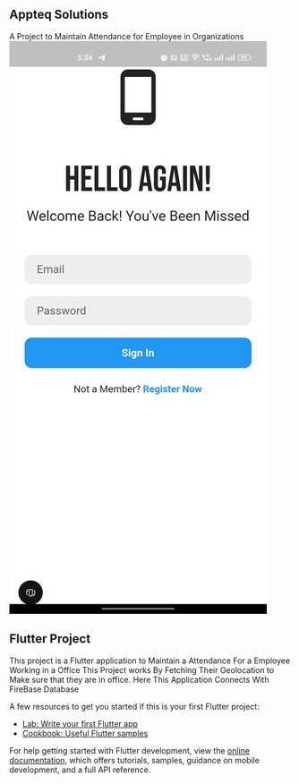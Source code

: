 ## Appteq Solutions

A Project to Maintain Attendance for Employee in Organizations
![alt text](https://github.com/Barathkrishna14/AppTeq-Solutions/blob/master/Login.jpg)

## Flutter Project

This project is a Flutter application to Maintain a Attendance For a Employee Working in a Office 
This Project works By Fetching Their Geolocation to Make sure that they are in office.
Here This Application Connects With FireBase Database

A few resources to get you started if this is your first Flutter project:

- [Lab: Write your first Flutter app](https://docs.flutter.dev/get-started/codelab)
- [Cookbook: Useful Flutter samples](https://docs.flutter.dev/cookbook)

For help getting started with Flutter development, view the
[online documentation](https://docs.flutter.dev/), which offers tutorials,
samples, guidance on mobile development, and a full API reference.
